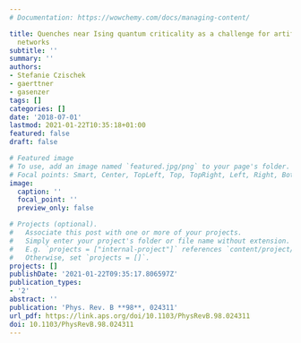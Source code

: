 ```yaml
---
# Documentation: https://wowchemy.com/docs/managing-content/

title: Quenches near Ising quantum criticality as a challenge for artificial neural
  networks
subtitle: ''
summary: ''
authors:
- Stefanie Czischek
- gaerttner
- gasenzer
tags: []
categories: []
date: '2018-07-01'
lastmod: 2021-01-22T10:35:18+01:00
featured: false
draft: false

# Featured image
# To use, add an image named `featured.jpg/png` to your page's folder.
# Focal points: Smart, Center, TopLeft, Top, TopRight, Left, Right, BottomLeft, Bottom, BottomRight.
image:
  caption: ''
  focal_point: ''
  preview_only: false

# Projects (optional).
#   Associate this post with one or more of your projects.
#   Simply enter your project's folder or file name without extension.
#   E.g. `projects = ["internal-project"]` references `content/project/deep-learning/index.md`.
#   Otherwise, set `projects = []`.
projects: []
publishDate: '2021-01-22T09:35:17.806597Z'
publication_types:
- '2'
abstract: ''
publication: 'Phys. Rev. B **98**, 024311'
url_pdf: https://link.aps.org/doi/10.1103/PhysRevB.98.024311
doi: 10.1103/PhysRevB.98.024311
---
```


